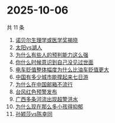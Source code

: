 # 2025-10-06

共 11 条

<!-- BEGIN -->
<!-- 最后更新时间 Mon Oct 06 2025 19:14:05 GMT+0800 (China Standard Time) -->

1. [诺贝尔生理学或医学奖揭晓](https://www.zhihu.com/search?q=诺贝尔生理学或医学奖揭晓)
1. [太阳vs湖人](https://www.zhihu.com/search?q=太阳vs湖人)
1. [为什么有些人的预判能力这么强](https://www.zhihu.com/search?q=为什么有些人的预判能力这么强)
1. [你什么时候意识到自己没见过世面](https://www.zhihu.com/search?q=你什么时候意识到自己没见过世面)
1. [电车贬值整体幅度为什么比油车贬值更大](https://www.zhihu.com/search?q=电车贬值整体幅度为什么比油车贬值更大)
1. [中国有多少城市能撑起来七日游](https://www.zhihu.com/search?q=中国有多少城市能撑起来七日游)
1. [为什么在中国邮箱不流行](https://www.zhihu.com/search?q=为什么在中国邮箱不流行)
1. [台风红色预警发布](https://www.zhihu.com/search?q=台风红色预警发布)
1. [广西多条河流出现超警洪水](https://www.zhihu.com/search?q=广西多条河流出现超警洪水)
1. [为什么现在那么多小孩得抑郁](https://www.zhihu.com/search?q=为什么现在那么多小孩得抑郁)
1. [孙颖莎vs陈幸同](https://www.zhihu.com/search?q=孙颖莎vs陈幸同)

<!-- END -->
